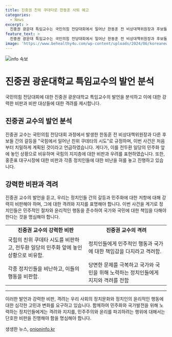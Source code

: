 ```yaml
---
title: 진중권 친위 쿠데타로 한동훈 사퇴 예고
categories:
  - News
excerpt: >
  진중권 광운대 특임교수는 국민의힘 전당대회에서 일어난 한동훈 전 비상대책위원장과 후보들 간의 갈등을 규정화한 뒤 국힘에서의 친위 쿠데타 시도로 해석했다. 그는 또한 이번 사건이 전두환 일당의 민주화 앞 단계에 처한 심경과 관련되어 있을 것이라며, 국힘 지지자들의 평가와 국힘의 분위기 변화에 대해 비판하고 나경원, 원희룡, 홍준표 등을 거론하며 비판했다.
feature_text: >
  진중권 광운대 특임교수는 국민의힘 전당대회에서 일어난 한동훈 전 비상대책위원장과 후보들 간의 갈등을 규정화한 뒤 국힘에서의 친위 쿠데타 시도로 해석했다. 그는 또한 이번 사건이 전두환 일당의 민주화 앞 단계에 처한 심경과 관련되어 있을 것이라며, 국힘 지지자들의 평가와 국힘의 분위기 변화에 대해 비판하고 나경원, 원희룡, 홍준표 등을 거론하며 비판했다.
image: 'https://www.behealthy4u.com/wp-content/uploads/2024/06/koreanews.jpg'
---
```


<p><img src="https://www.behealthy4u.com/wp-content/uploads/2024/06/koreanews.jpg" alt="info 속보" /></p>

<h1 data-ke-size="size26">진중권 광운대학교 특임교수의 발언 분석</h1>

<p>국민의힘 전당대회에 대한 진중권 광운대학교 특임교수의 발언을 분석하고 이에 대한 강력한 비판과 비판 대상들에 대한 격려를 제시합니다.</p>

<h2 data-ke-size="size24">진중권 교수의 발언 분석</h2>

<p data-ke-size="size16">진중권 교수는 국민의힘 전당대회 과정에서 발생한 한동훈 전 비상대책위원장과 다른 후보들 간의 갈등을 "국힘에서 일어난 친위 쿠데타의 시도"로 규정하며, 이번 사건은 처음부터 치밀하게 계획된 것이라고 언급하였습니다. 게다가, 이를 전두환 일당의 민주화 앞에 놓인 상황으로 비유하며 국힘의 지지층에 대한 비판과 우려를 표현하였습니다. 또한, 홍준표 대구시장에 대한 비판과 각종 정치인들에 대한 비난을 혀를 놓고 진행하고 있습니다.</p>

<h2 data-ke-size="size24">강력한 비판과 격려</h2>

<p data-ke-size="size16">진중권 교수의 발언을 듣고, 우리는 정치인들 간의 갈등과 민주화에 대한 저항에 대해 강력히 비판해야 하며, 그에 대한 격려와 지지를 표명해야 합니다. 이번 사건을 계기로 정치인들은 민주적인 절차와 윤리적인 행동을 준수하여 국가와 국민에 대한 책임을 다해야 한다는 것을 명심해야 합니다.</p>

<table>
    <tr>
        <td style="text-align: center; height: 17px;"><b>진중권 교수의 강력한 비판</b></td>
        <td style="text-align: center; height: 17px;"><b>진중권 교수의 격려</b></td>
    </tr>
    <tr>
        <td data-ke-size="size16">국힘의 친위 쿠데타 시도를 비판하고, 전두환 일당의 민주화 앞에 놓인 상황으로 비유함.</td>
        <td data-ke-size="size16">정치인들에게 민주적인 행동과 국가에 대한 책임감을 다지라고 격려함.</td>
    </tr>
    <tr>
        <td data-ke-size="size16">각종 정치인들을 비난하고, 이들의 행동을 비판함.</td>
        <td data-ke-size="size16">당면한 문제를 극복하고 국가와 국민을 위해 노력하는 정치인들에게 지지와 격려를 전함</td>
    </tr>
</table>

<hr data-ke-size="size16">

<p>이러한 발언과 강력한 비판, 격려는 우리 사회의 정치문화와 정치인의 윤리적인 행동에 대한 심각한 고민과 변화를 요구하고 있습니다. 함께하여 민주화와 국가발전을 위해 노력하는 정치인들에게는 격려와 지지를, 민주주의와 윤리를 파괴하려는 행위에 대해서는 단호한 비판을 진행해야 함을 명심해야 합니다.</p>
생생한 뉴스, <a href="https://onioninfo.kr" rel="dofollow">onioninfo.kr</a>


